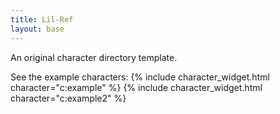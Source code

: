 ```yaml
---
title: Lil-Ref
layout: base
---
```


An original character directory template.

See the example characters:
{% include character_widget.html character="c:example" %}
{% include character_widget.html character="c:example2" %}
